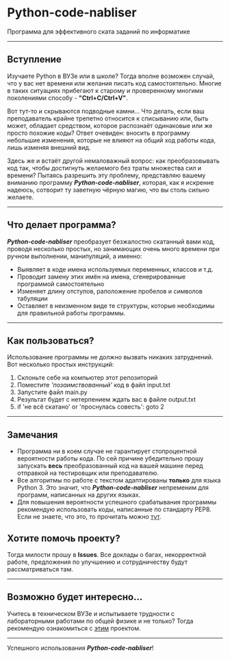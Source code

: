 # Python-code-nabliser
Программа для эффективного ската заданий по информатике
***

## Вступление

Изучаете Python в ВУЗе или в школе? Тогда вполне возможен случай, что у вас нет времени или желания писать код самостоятельно. Многие в таких ситуациях прибегают к старому и проверенному многими поколениями способу - **"Ctrl+C/Ctrl+V"**.

Вот тут-то и скрываются подводные камни... Что делать, если ваш преподаватель крайне трепетно относится к списыванию или, быть может, обладает средством, которое распознаёт одинаковые или же просто похожие коды? Ответ очевиден: вносить в программу небольшие изменения, которые не влияют на общий ход работы кода, лишь изменяя внешний вид.

Здесь же и встаёт другой немаловажный вопрос: как преобразовывать код так, чтобы достигнуть желаемого без траты множества сил и времени? Пытаясь разрешить эту проблему, представляю вашему вниманию программу ***Python-code-nabliser***, которая, как я искренне надеюсь, сотворит ту заветную чёрную магию, что вы столь сильно желаете.
***

## Что делает программа?

***Python-code-nabliser*** преобразует безжалостно скатанный вами код, проводя несколько простых, но занимающих очень много времени при ручном выполнении, манипуляций, а именно:
* Выявляет в коде имена используемых переменных, классов и т.д.
* Проводит замену этих имён на имена, сгенерированные программой самостоятельно
* Изменяет длину отступов, раположение пробелов и символов  табуляции
* Оставляет в неизменном виде те структуры, которые необходимы для правильной работы программы.
***

## Как пользоваться?

Использование программы не должно вызвать никаких затруднений. Вот несколько простых инструкций:
1. Склоньте себе на компьютер этот репозиторий
2. Поместите _'позаимствованный'_ код в файл input.txt
3. Запустите файл main.py
4. Результат будет с нетерпением ждать вас в файле output.txt
5. if 'не всё скатано' or 'проснулась совесть': goto 2
***

## Замечания

* Программа ни в коем случае не гарантирует стопроцентной вероятности работы кода. По сей причине убедительно прошу запускать **весь** преобразованный код на вашей машине перед отправкой на тестировщик или преподавателю.
* Все алгоритмы по работе с текстом адаптированы **только** для языка Python 3. Это значит, что ***Python-code-nabliser*** непременим для программ, написанных на других языках.
* Для повышения вероятности успешного срабатывания программы рекомендую использовать коды, написанные по стандарту PEP8. Если не знаете, что это, то прочитать можно [тут](https://pythonworld.ru/osnovy/pep-8-rukovodstvo-po-napisaniyu-koda-na-python.html).

## Хотите помочь проекту?

Тогда милости прошу в **Issues**. Все доклады о багах, некорректной работе, предложения по улучшению и сотрудничеству будут рассматриваться там.
***

## Возможно будет интересно...

Учитесь в техническом ВУЗе и испытываете трудности с лабораторными работами по общей физике и не только? Тогда рекомендую ознакомиться с [этим](https://github.com/caladrius666/project_nabla) проектом.
***
Успешного использования ***Python-code-nabliser***!